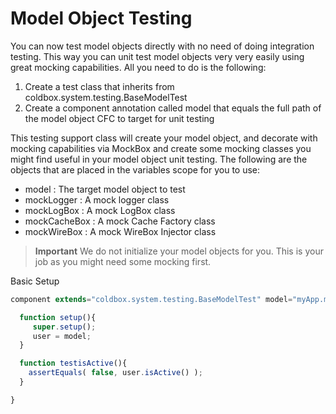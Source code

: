# Model Object Testing

You can now test model objects directly with no need of doing integration testing. This way you can unit test model objects very very easily using great mocking capabilities. All you need to do is the following:

1. Create a test class that inherits from coldbox.system.testing.BaseModelTest
2. Create a component annotation called model that equals the full path of the model object CFC to target for unit testing

This testing support class will create your model object, and decorate with mocking capabilities via MockBox and create some mocking classes you might find useful in your model object unit testing. The following are the objects that are placed in the variables scope for you to use:

* model : The target model object to test
* mockLogger : A mock logger class
* mockLogBox : A mock LogBox class
* mockCacheBox : A mock Cache Factory class
* mockWireBox : A mock WireBox Injector class

> **Important** We do not initialize your model objects for you. This is your job as you might need some mocking first. 

Basic Setup

```js
component extends="coldbox.system.testing.BaseModelTest" model="myApp.model.User"{

  function setup(){
     super.setup();
     user = model;
  }

  function testisActive(){
    assertEquals( false, user.isActive() );
  }

}
```

